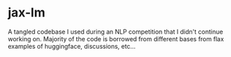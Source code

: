 # jax-lm

A tangled codebase I used during an NLP competition that I didn't continue working on. Majority of the code is borrowed from different bases from flax examples of huggingface, discussions, etc...
